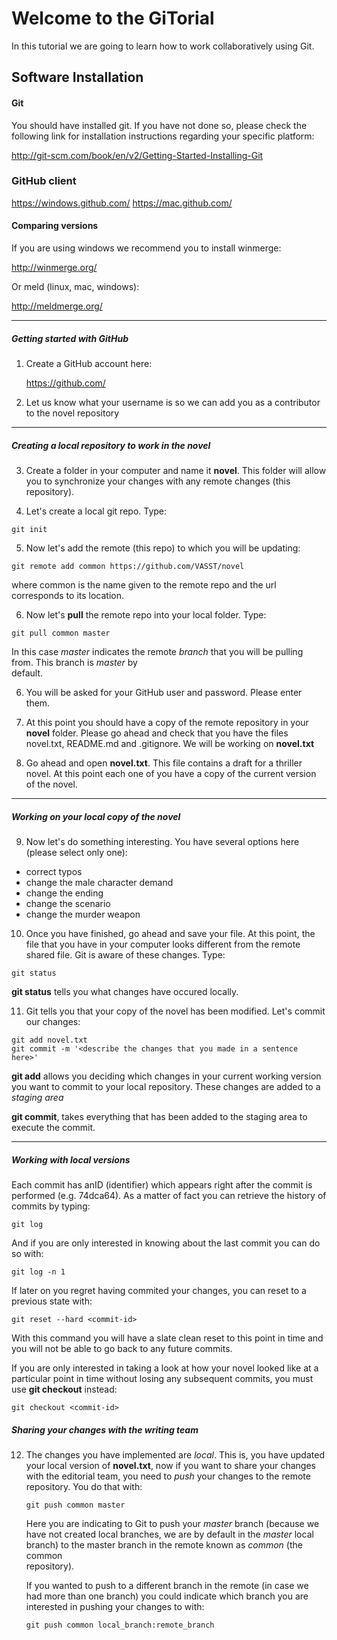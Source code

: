 # Welcome to the GiTorial


In this tutorial we are going to learn how to work collaboratively using Git.

## Software Installation

#### Git
You should have installed git. If you have not done so, please check the following link for installation instructions regarding your specific platform:

http://git-scm.com/book/en/v2/Getting-Started-Installing-Git


### GitHub client

https://windows.github.com/
https://mac.github.com/

#### Comparing versions

If you are using windows we recommend you to install winmerge:

http://winmerge.org/

Or meld (linux, mac, windows):

http://meldmerge.org/


* * * 
##### Getting started with GitHub

1. Create a GitHub account here:
 
    https://github.com/ 

2. Let us know what your username is so we can add you as a contributor to the novel repository

* * * 
##### Creating a local repository to work in the novel
 
3. Create a folder in your computer and name it **novel**. This folder will allow you to synchronize your changes with any remote changes (this repository).
 
4. Let's create a local git repo. Type:
 
  ```
  git init
  ```

5. Now let's add the remote (this repo) to which you will be updating:

  ```
  git remote add common https://github.com/VASST/novel
  ```
  where common is the name given to the remote repo and the url corresponds to its location.

6. Now let's **pull** the remote repo into your local folder. Type:

  ```
  git pull common master
  ```
  
  In this case *master* indicates the remote *branch* that you will be pulling from. This branch is *master* by     
  default.

6. You will be asked for your GitHub user and password. Please enter them.

7. At this point you should have a copy of the remote repository in your **novel** folder. Please go ahead and check that you have the files novel.txt, README.md and .gitignore. We will be working on **novel.txt**

8. Go ahead and open **novel.txt**. This file contains a draft for a thriller novel. At this point each one of you have a copy of the current version of the novel.

* * * 
##### Working on your local copy of the novel

9. Now let's do something interesting. You have several options here (please select only one):

  + correct typos
  + change the male character demand
  + change the ending
  + change the scenario
  + change the murder weapon
 
10. Once you have finished, go ahead and save your file. At this point, the file that you have in your computer looks different from the remote shared file. Git is aware of these changes. Type:

  ```
  git status
  ```
  **git status** tells you what changes have occured locally.

11. Git tells you that your copy of the novel has been modified. Let's commit our changes:

  ```
  git add novel.txt
  git commit -m '<describe the changes that you made in a sentence here>'
  ```
  **git add** allows you deciding which changes in your current working version you want to commit to your local
  repository. These changes are added to a *staging area*
  
  **git commit**, takes everything that has been added to the staging area to execute the commit. 

* * *   
##### Working with local versions

  Each commit has anID (identifier) which appears right after the commit is performed (e.g. 74dca64). As a matter of 
  fact you can retrieve the history of commits by typing:

  ```
  git log
  ```

  And if you are only interested in knowing about the last commit you can do so with:

  ```
  git log -n 1
  ```

  If later on you regret having commited your changes, you can reset to a previous state with:

  ``` 
  git reset --hard <commit-id>
  ```
  
  With this command you will have a slate clean reset to this point in time and you will not be able to go back to any
  future commits.

  If you are only interested in taking a look at how your novel looked like at a particular point in time without
  losing any subsequent commits, you must use **git checkout** instead:

  ```
  git checkout <commit-id>
  ```

##### Sharing your changes with the writing team

12. The changes you have implemented are *local*. This is, you have updated your local version of **novel.txt**, now
    if you want to share your changes with the editorial team, you need to *push* your changes to the remote      
    repository. You do that with:

    ```
    git push common master
    ```
    
    Here you are indicating to Git to push your *master* branch (because we have not created local branches, we are by     default in the *master* local branch) to the master branch in the remote known as *common* (the common   
    repository).
    
    If you wanted to push to a different branch in the remote (in case we had more than one branch) you could indicate     which branch you are interested in pushing your changes to with:
    
    ```
    git push common local_branch:remote_branch
    ```
    
    
    
    

    
    
    





 
 
